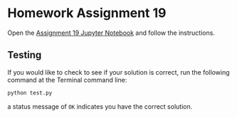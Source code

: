 # Homework Assignment 19

Open the [Assignment 19 Jupyter Notebook](assignment19.ipynb) and follow the instructions.

## Testing

If you would like to check to see if your solution is correct, run the following command at the Terminal command line:

```bash
python test.py
```

a status message of `OK` indicates you have the correct solution.
